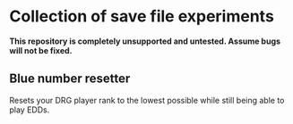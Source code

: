 # Collection of save file experiments

**This repository is completely unsupported and untested. Assume bugs will not be fixed.**

## Blue number resetter

Resets your DRG player rank to the lowest possible while still being able to play EDDs.
